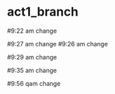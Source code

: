 # act1_branch

#9:22 am change

#9:27 am change
#9:26 am change

#9:29 am change


#9:35 am change


#9:56 qam change

